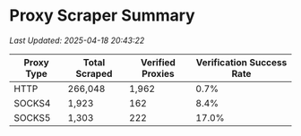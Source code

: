 # Proxy Scraper Summary

_Last Updated: 2025-04-18 20:43:22_

| Proxy Type | Total Scraped | Verified Proxies | Verification Success Rate |
|------------|--------------|------------------|--------------------------|
| HTTP | 266,048 | 1,962 | 0.7% |
| SOCKS4 | 1,923 | 162 | 8.4% |
| SOCKS5 | 1,303 | 222 | 17.0% |
